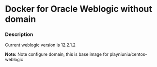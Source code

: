# Docker for Oracle Weblogic without domain

### Description

Current weblogic version is 12.2.1.2

**Note:** Note configure domain, this is base image for playniuniu/centos-weblogic